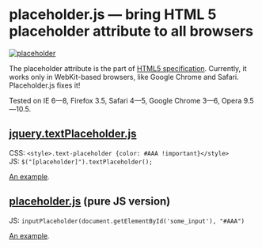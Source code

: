 placeholder.js — bring HTML 5 placeholder attribute to all browsers
===================================================================

[![placeholder](http://nv.github.com/placeholder.js/example.png)](http://nv.github.com/placeholder.js/)

The placeholder attribute is the part of [HTML5 specification](http://www.whatwg.org/specs/web-apps/current-work/multipage/common-input-element-attributes.html#attr-input-placeholder).
Currently, it works only in WebKit-based browsers, like Google Chrome and Safari.
Placeholder.js fixes it!

Tested on IE 6—8, Firefox 3.5, Safari 4—5, Google Chrome 3—6, Opera 9.5—10.5.


## [jquery.textPlaceholder.js](http://nv.github.com/placeholder.js/jquery.textPlaceholder.js)

CSS: `<style>.text-placeholder {color: #AAA !important}</style>`  
JS: `$("[placeholder]").textPlaceholder();`

[An example](http://nv.github.com/placeholder.js/tests/jquery/textarea.html).


## [placeholder.js](http://nv.github.com/placeholder.js/placeholder.js) (pure JS version)

JS: `inputPlaceholder(document.getElementById('some_input'), "#AAA")`

[An example](http://nv.github.com/placeholder.js/tests/textarea.html).
